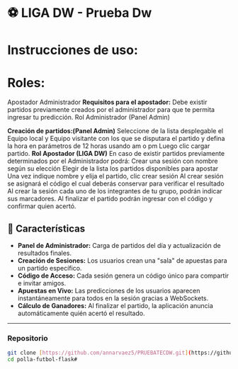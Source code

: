 # ⚽ LIGA DW - Prueba Dw

# Instrucciones de uso:
# Roles:
Apostador
Administrador
**Requisitos para el apostador:**
Debe existir partidos previamente creados por el administrador para que te permita ingresar tu predicción.
Rol Administrador (Panel Admin)

**Creación de partidos:(Panel Admin)**
Seleccione de la lista desplegable el Equipo local y Equipo visitante con los que se disputara el partido y defina la hora en parámetros de 12 horas usando am o pm
Luego clic cargar partido.
**Rol Apostador (LIGA DW)**
En caso de existir partidos previamente determinados por el Administrador podrá:
Crear una sesión con nombre según su elección
Elegir de la lista los partidos disponibles para apostar
Una vez indique nombre y elija el partido, clic crear sesión
Al crear sesión se asignará el código el cual deberás conservar para verificar el resultado
Al crear la sesión cada uno de los integrantes de tu grupo, podrán indicar sus marcadores.
Al finalizar el partido podrán ingresar con el código y confirmar quien acertó.




## 🚀 Características

* **Panel de Administrador:** Carga de partidos del día y actualización de resultados finales.
* **Creación de Sesiones:** Los usuarios crean una "sala" de apuestas para un partido específico.
* **Código de Acceso:** Cada sesión genera un código único para compartir e invitar amigos.
* **Apuestas en Vivo:** Las predicciones de los usuarios aparecen instantáneamente para todos en la sesión gracias a WebSockets.
* **Cálculo de Ganadores:** Al finalizar el partido, la aplicación anuncia automáticamente quién acertó el resultado.



---

### Repositorio
```bash
git clone [https://github.com/annarvaez5/PRUEBATECDW.git](https://github.com/annarvaez5/PRUEBATECDW.git))
cd polla-futbol-flask#
